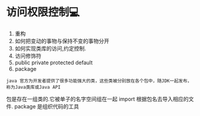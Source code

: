 # 访问权限控制💻
1. 重构
2. 如何把变动的事物与保持不变的事物分开
3. 如何实现类库的访问,约定控制.
4. 访问修饰符
5. public private protected default
6. package

~~~
java 官方为开发者提供了很多功能强大的类，这些类被分别放在各个包中，随JDK一起发布，称为Java类库或Java API
~~~
包是存在一组类的.它被单子的名字空间组在一起
import 根据包名去导入相应的文件.
package 是组织代码的工具
